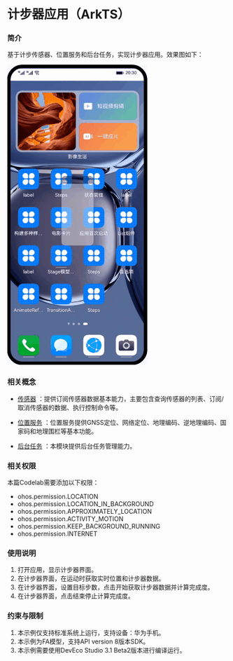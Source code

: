 # 计步器应用（ArkTS）

### 简介
基于计步传感器、位置服务和后台任务，实现计步器应用。效果图如下：

![](screenshots/device/Steps.gif)

### 相关概念

- [传感器](https://developer.harmonyos.com/cn/docs/documentation/doc-guides/sensor-overview-0000001333640881) ：提供订阅传感器数据基本能力，主要包含查询传感器的列表、订阅/取消传感器的数据、执行控制命令等。

- [位置服务](https://developer.harmonyos.com/cn/docs/documentation/doc-guides/device-location-overview-0000001333720765) ：位置服务提供GNSS定位、网络定位、地理编码、逆地理编码、国家码和地理围栏等基本功能。

- [后台任务](https://developer.harmonyos.com/cn/docs/documentation/doc-guides/background-task-overview-0000001333321001) ：本模块提供后台任务管理能力。

### 相关权限

本篇Codelab需要添加以下权限：
- ohos.permission.LOCATION
- ohos.permission.LOCATION_IN_BACKGROUND
- ohos.permission.APPROXIMATELY_LOCATION
- ohos.permission.ACTIVITY_MOTION
- ohos.permission.KEEP_BACKGROUND_RUNNING
- ohos.permission.INTERNET

### 使用说明

1. 打开应用，显示计步器界面。
2. 在计步器界面，在运动时获取实时位置和计步器数据。
3. 在计步器界面，设置目标步数，点击开始获取计步器数据并计算完成度。
4. 在计步器界面，点击结束停止计算完成度。

### 约束与限制

1. 本示例仅支持标准系统上运行，支持设备：华为手机。
2. 本示例为FA模型，支持API version 8版本SDK。
3. 本示例需要使用DevEco Studio 3.1 Beta2版本进行编译运行。